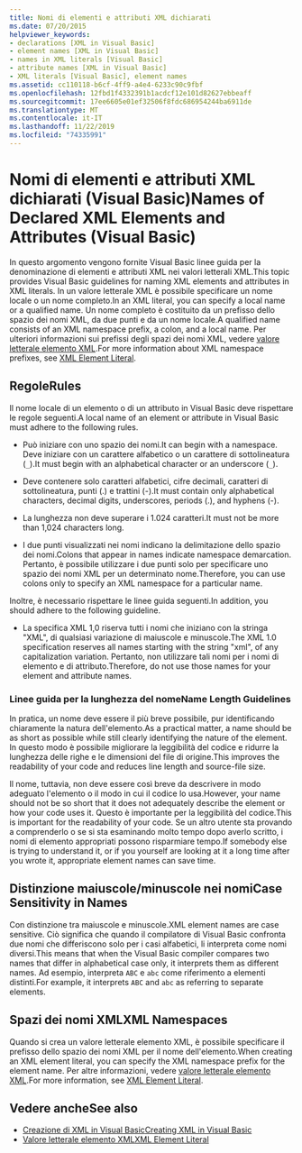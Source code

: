 ```yaml
---
title: Nomi di elementi e attributi XML dichiarati
ms.date: 07/20/2015
helpviewer_keywords:
- declarations [XML in Visual Basic]
- element names [XML in Visual Basic]
- names in XML literals [Visual Basic]
- attribute names [XML in Visual Basic]
- XML literals [Visual Basic], element names
ms.assetid: cc110118-b6cf-4ff9-a4e4-6233c90c9fbf
ms.openlocfilehash: 12fbd1f4332391b1acdcf12e101d82627ebbeaff
ms.sourcegitcommit: 17ee6605e01ef32506f8fdc686954244ba6911de
ms.translationtype: MT
ms.contentlocale: it-IT
ms.lasthandoff: 11/22/2019
ms.locfileid: "74335991"
---
```

# <a name="names-of-declared-xml-elements-and-attributes-visual-basic"></a><span data-ttu-id="fba3d-102">Nomi di elementi e attributi XML dichiarati (Visual Basic)</span><span class="sxs-lookup"><span data-stu-id="fba3d-102">Names of Declared XML Elements and Attributes (Visual Basic)</span></span>
<span data-ttu-id="fba3d-103">In questo argomento vengono fornite Visual Basic linee guida per la denominazione di elementi e attributi XML nei valori letterali XML.</span><span class="sxs-lookup"><span data-stu-id="fba3d-103">This topic provides Visual Basic guidelines for naming XML elements and attributes in XML literals.</span></span>  <span data-ttu-id="fba3d-104">In un valore letterale XML è possibile specificare un nome locale o un nome completo.</span><span class="sxs-lookup"><span data-stu-id="fba3d-104">In an XML literal, you can specify a local name or a qualified name.</span></span> <span data-ttu-id="fba3d-105">Un nome completo è costituito da un prefisso dello spazio dei nomi XML, da due punti e da un nome locale.</span><span class="sxs-lookup"><span data-stu-id="fba3d-105">A qualified name consists of an XML namespace prefix, a colon, and a local name.</span></span> <span data-ttu-id="fba3d-106">Per ulteriori informazioni sui prefissi degli spazi dei nomi XML, vedere [valore letterale elemento XML](../../../../visual-basic/language-reference/xml-literals/xml-element-literal.md).</span><span class="sxs-lookup"><span data-stu-id="fba3d-106">For more information about XML namespace prefixes, see [XML Element Literal](../../../../visual-basic/language-reference/xml-literals/xml-element-literal.md).</span></span>  
  
## <a name="rules"></a><span data-ttu-id="fba3d-107">Regole</span><span class="sxs-lookup"><span data-stu-id="fba3d-107">Rules</span></span>  
 <span data-ttu-id="fba3d-108">Il nome locale di un elemento o di un attributo in Visual Basic deve rispettare le regole seguenti.</span><span class="sxs-lookup"><span data-stu-id="fba3d-108">A local name of an element or attribute in Visual Basic must adhere to the following rules.</span></span>  
  
- <span data-ttu-id="fba3d-109">Può iniziare con uno spazio dei nomi.</span><span class="sxs-lookup"><span data-stu-id="fba3d-109">It can begin with a namespace.</span></span> <span data-ttu-id="fba3d-110">Deve iniziare con un carattere alfabetico o un carattere di sottolineatura (`_`).</span><span class="sxs-lookup"><span data-stu-id="fba3d-110">It must begin with an alphabetical character or an underscore (`_`).</span></span>  
  
- <span data-ttu-id="fba3d-111">Deve contenere solo caratteri alfabetici, cifre decimali, caratteri di sottolineatura, punti (.) e trattini (-).</span><span class="sxs-lookup"><span data-stu-id="fba3d-111">It must contain only alphabetical characters, decimal digits, underscores, periods (.), and hyphens (-).</span></span>  
  
- <span data-ttu-id="fba3d-112">La lunghezza non deve superare i 1.024 caratteri.</span><span class="sxs-lookup"><span data-stu-id="fba3d-112">It must not be more than 1,024 characters long.</span></span>  
  
- <span data-ttu-id="fba3d-113">I due punti visualizzati nei nomi indicano la delimitazione dello spazio dei nomi.</span><span class="sxs-lookup"><span data-stu-id="fba3d-113">Colons that appear in names indicate namespace demarcation.</span></span> <span data-ttu-id="fba3d-114">Pertanto, è possibile utilizzare i due punti solo per specificare uno spazio dei nomi XML per un determinato nome.</span><span class="sxs-lookup"><span data-stu-id="fba3d-114">Therefore, you can use colons only to specify an XML namespace for a particular name.</span></span>  
  
 <span data-ttu-id="fba3d-115">Inoltre, è necessario rispettare le linee guida seguenti.</span><span class="sxs-lookup"><span data-stu-id="fba3d-115">In addition, you should adhere to the following guideline.</span></span>  
  
- <span data-ttu-id="fba3d-116">La specifica XML 1,0 riserva tutti i nomi che iniziano con la stringa "XML", di qualsiasi variazione di maiuscole e minuscole.</span><span class="sxs-lookup"><span data-stu-id="fba3d-116">The XML 1.0 specification reserves all names starting with the string "xml", of any capitalization variation.</span></span> <span data-ttu-id="fba3d-117">Pertanto, non utilizzare tali nomi per i nomi di elemento e di attributo.</span><span class="sxs-lookup"><span data-stu-id="fba3d-117">Therefore, do not use those names for your element and attribute names.</span></span>  
  
### <a name="name-length-guidelines"></a><span data-ttu-id="fba3d-118">Linee guida per la lunghezza del nome</span><span class="sxs-lookup"><span data-stu-id="fba3d-118">Name Length Guidelines</span></span>  
 <span data-ttu-id="fba3d-119">In pratica, un nome deve essere il più breve possibile, pur identificando chiaramente la natura dell'elemento.</span><span class="sxs-lookup"><span data-stu-id="fba3d-119">As a practical matter, a name should be as short as possible while still clearly identifying the nature of the element.</span></span> <span data-ttu-id="fba3d-120">In questo modo è possibile migliorare la leggibilità del codice e ridurre la lunghezza delle righe e le dimensioni del file di origine.</span><span class="sxs-lookup"><span data-stu-id="fba3d-120">This improves the readability of your code and reduces line length and source-file size.</span></span>  
  
 <span data-ttu-id="fba3d-121">Il nome, tuttavia, non deve essere così breve da descrivere in modo adeguato l'elemento o il modo in cui il codice lo usa.</span><span class="sxs-lookup"><span data-stu-id="fba3d-121">However, your name should not be so short that it does not adequately describe the element or how your code uses it.</span></span> <span data-ttu-id="fba3d-122">Questo è importante per la leggibilità del codice.</span><span class="sxs-lookup"><span data-stu-id="fba3d-122">This is important for the readability of your code.</span></span> <span data-ttu-id="fba3d-123">Se un altro utente sta provando a comprenderlo o se si sta esaminando molto tempo dopo averlo scritto, i nomi di elemento appropriati possono risparmiare tempo.</span><span class="sxs-lookup"><span data-stu-id="fba3d-123">If somebody else is trying to understand it, or if you yourself are looking at it a long time after you wrote it, appropriate element names can save time.</span></span>  
  
## <a name="case-sensitivity-in-names"></a><span data-ttu-id="fba3d-124">Distinzione maiuscole/minuscole nei nomi</span><span class="sxs-lookup"><span data-stu-id="fba3d-124">Case Sensitivity in Names</span></span>  
 <span data-ttu-id="fba3d-125">Con distinzione tra maiuscole e minuscole.</span><span class="sxs-lookup"><span data-stu-id="fba3d-125">XML element names are case sensitive.</span></span> <span data-ttu-id="fba3d-126">Ciò significa che quando il compilatore di Visual Basic confronta due nomi che differiscono solo per i casi alfabetici, li interpreta come nomi diversi.</span><span class="sxs-lookup"><span data-stu-id="fba3d-126">This means that when the Visual Basic compiler compares two names that differ in alphabetical case only, it interprets them as different names.</span></span> <span data-ttu-id="fba3d-127">Ad esempio, interpreta `ABC` e `abc` come riferimento a elementi distinti.</span><span class="sxs-lookup"><span data-stu-id="fba3d-127">For example, it interprets `ABC` and `abc` as referring to separate elements.</span></span>  
  
## <a name="xml-namespaces"></a><span data-ttu-id="fba3d-128">Spazi dei nomi XML</span><span class="sxs-lookup"><span data-stu-id="fba3d-128">XML Namespaces</span></span>  
 <span data-ttu-id="fba3d-129">Quando si crea un valore letterale elemento XML, è possibile specificare il prefisso dello spazio dei nomi XML per il nome dell'elemento.</span><span class="sxs-lookup"><span data-stu-id="fba3d-129">When creating an XML element literal, you can specify the XML namespace prefix for the element name.</span></span> <span data-ttu-id="fba3d-130">Per altre informazioni, vedere [valore letterale elemento XML](../../../../visual-basic/language-reference/xml-literals/xml-element-literal.md).</span><span class="sxs-lookup"><span data-stu-id="fba3d-130">For more information, see [XML Element Literal](../../../../visual-basic/language-reference/xml-literals/xml-element-literal.md).</span></span>  
  
## <a name="see-also"></a><span data-ttu-id="fba3d-131">Vedere anche</span><span class="sxs-lookup"><span data-stu-id="fba3d-131">See also</span></span>

- [<span data-ttu-id="fba3d-132">Creazione di XML in Visual Basic</span><span class="sxs-lookup"><span data-stu-id="fba3d-132">Creating XML in Visual Basic</span></span>](../../../../visual-basic/programming-guide/language-features/xml/creating-xml.md)
- [<span data-ttu-id="fba3d-133">Valore letterale elemento XML</span><span class="sxs-lookup"><span data-stu-id="fba3d-133">XML Element Literal</span></span>](../../../../visual-basic/language-reference/xml-literals/xml-element-literal.md)
